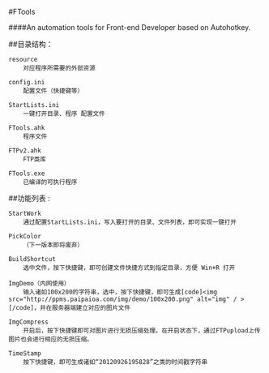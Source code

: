 #FTools

####An automation tools for Front-end Developer based on Autohotkey.


##目录结构：

	resource	
		对应程序所需要的外部资源

	config.ini	
		配置文件（快捷键等）

	StartLists.ini
		一键打开目录、程序 配置文件

	FTools.ahk
		程序文件

	FTPv2.ahk
		FTP类库

	FTools.exe
		已编译的可执行程序


##功能列表 :

	StartWork
		通过配置StartLists.ini，写入要打开的目录、文件列表，即可实现一键打开

	PickColor
		（下一版本即将废弃）

	BuildShortcut
		选中文件，按下快捷键，即可创建文件快捷方式到指定目录，方便 Win+R 打开

	ImgDemo（内网使用）
		输入诸如100x200的字符串，选中，按下快捷键，即可生成[code]<img src="http://ppms.paipaioa.com/img/demo/100x200.png" alt="img" / >[/code]，并在服务器端建立对应的图片文件

	ImgCompress
		开启后，按下快捷键即可对图片进行无损压缩处理。在开启状态下，通过FTPupload上传图片也会进行相应的无损压缩。

	TimeStamp
		按下快捷键，即可生成诸如“20120926195828”之类的时间戳字符串
	
	

	